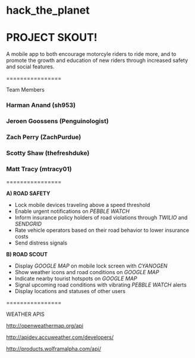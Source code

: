 # hack_the_planet

# PROJECT SKOUT!

A mobile app to both encourage motorcyle riders to ride more, and to promote the growth and education of new riders through increased safety and social features.

================

Team Members

### Harman Anand (sh953)
### Jeroen Goossens (Penguinologist)
### Zach Perry (ZachPurdue)
### Scotty Shaw (thefreshduke)
### Matt Tracy (mtracy01)

================

**A) ROAD SAFETY**  
   - Lock mobile devices traveling above a speed threshold
   - Enable urgent notifications on *PEBBLE WATCH*
   - Inform insurance policy holders of road violations through *TWILIO* and *SENDGRID*
   - Rate vehicle operators based on their road behavior to lower insurance costs
   - Send distress signals  

**B) ROAD SCOUT**  
   - Display *GOOGLE MAP* on mobile lock screen with *CYANOGEN*
   - Show weather icons and road conditions on *GOOGLE MAP*
   - Indicate nearby tourist hotspots on *GOOGLE MAP*
   - Signal upcoming road conditions with vibrating *PEBBLE WATCH* alerts
   - Display locations and statuses of other users

================

WEATHER APIS

http://openweathermap.org/api

http://apidev.accuweather.com/developers/

http://products.wolframalpha.com/api/